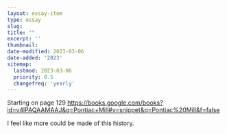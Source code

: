 ```yaml
---
layout: essay-item
type: essay
slug: 
title: ""
excerpt: ''
thumbnail: 
date-modified: 2023-03-06
date-added: '2023'
sitemap:
  lastmod: 2023-03-06
  priority: 0.5
  changefreq: 'yearly'
---
```


Starting on page 129
https://books.google.com/books?id=v4lPAQAAMAAJ&q=Pontiac+Mill#v=snippet&q=Pontiac%20Mill&f=false

I feel like more could be made of this history.
